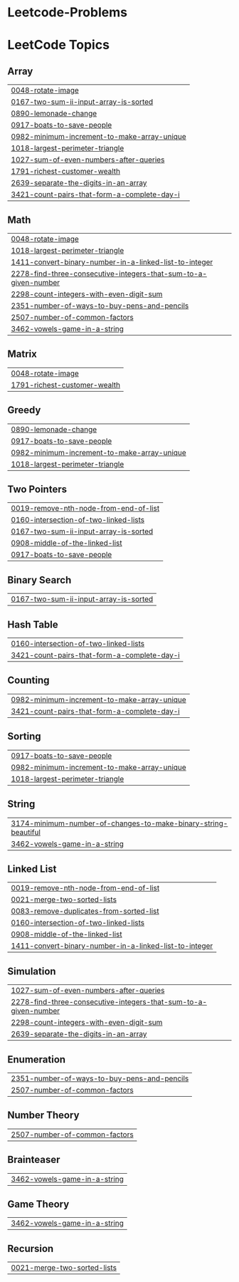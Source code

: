 # Leetcode-Problems
<!---LeetCode Topics Start-->
# LeetCode Topics
## Array
|  |
| ------- |
| [0048-rotate-image](https://github.com/Muhammad-Subhan456/Leetcode-Problems/tree/master/0048-rotate-image) |
| [0167-two-sum-ii-input-array-is-sorted](https://github.com/Muhammad-Subhan456/Leetcode-Problems/tree/master/0167-two-sum-ii-input-array-is-sorted) |
| [0890-lemonade-change](https://github.com/Muhammad-Subhan456/Leetcode-Problems/tree/master/0890-lemonade-change) |
| [0917-boats-to-save-people](https://github.com/Muhammad-Subhan456/Leetcode-Problems/tree/master/0917-boats-to-save-people) |
| [0982-minimum-increment-to-make-array-unique](https://github.com/Muhammad-Subhan456/Leetcode-Problems/tree/master/0982-minimum-increment-to-make-array-unique) |
| [1018-largest-perimeter-triangle](https://github.com/Muhammad-Subhan456/Leetcode-Problems/tree/master/1018-largest-perimeter-triangle) |
| [1027-sum-of-even-numbers-after-queries](https://github.com/Muhammad-Subhan456/Leetcode-Problems/tree/master/1027-sum-of-even-numbers-after-queries) |
| [1791-richest-customer-wealth](https://github.com/Muhammad-Subhan456/Leetcode-Problems/tree/master/1791-richest-customer-wealth) |
| [2639-separate-the-digits-in-an-array](https://github.com/Muhammad-Subhan456/Leetcode-Problems/tree/master/2639-separate-the-digits-in-an-array) |
| [3421-count-pairs-that-form-a-complete-day-i](https://github.com/Muhammad-Subhan456/Leetcode-Problems/tree/master/3421-count-pairs-that-form-a-complete-day-i) |
## Math
|  |
| ------- |
| [0048-rotate-image](https://github.com/Muhammad-Subhan456/Leetcode-Problems/tree/master/0048-rotate-image) |
| [1018-largest-perimeter-triangle](https://github.com/Muhammad-Subhan456/Leetcode-Problems/tree/master/1018-largest-perimeter-triangle) |
| [1411-convert-binary-number-in-a-linked-list-to-integer](https://github.com/Muhammad-Subhan456/Leetcode-Problems/tree/master/1411-convert-binary-number-in-a-linked-list-to-integer) |
| [2278-find-three-consecutive-integers-that-sum-to-a-given-number](https://github.com/Muhammad-Subhan456/Leetcode-Problems/tree/master/2278-find-three-consecutive-integers-that-sum-to-a-given-number) |
| [2298-count-integers-with-even-digit-sum](https://github.com/Muhammad-Subhan456/Leetcode-Problems/tree/master/2298-count-integers-with-even-digit-sum) |
| [2351-number-of-ways-to-buy-pens-and-pencils](https://github.com/Muhammad-Subhan456/Leetcode-Problems/tree/master/2351-number-of-ways-to-buy-pens-and-pencils) |
| [2507-number-of-common-factors](https://github.com/Muhammad-Subhan456/Leetcode-Problems/tree/master/2507-number-of-common-factors) |
| [3462-vowels-game-in-a-string](https://github.com/Muhammad-Subhan456/Leetcode-Problems/tree/master/3462-vowels-game-in-a-string) |
## Matrix
|  |
| ------- |
| [0048-rotate-image](https://github.com/Muhammad-Subhan456/Leetcode-Problems/tree/master/0048-rotate-image) |
| [1791-richest-customer-wealth](https://github.com/Muhammad-Subhan456/Leetcode-Problems/tree/master/1791-richest-customer-wealth) |
## Greedy
|  |
| ------- |
| [0890-lemonade-change](https://github.com/Muhammad-Subhan456/Leetcode-Problems/tree/master/0890-lemonade-change) |
| [0917-boats-to-save-people](https://github.com/Muhammad-Subhan456/Leetcode-Problems/tree/master/0917-boats-to-save-people) |
| [0982-minimum-increment-to-make-array-unique](https://github.com/Muhammad-Subhan456/Leetcode-Problems/tree/master/0982-minimum-increment-to-make-array-unique) |
| [1018-largest-perimeter-triangle](https://github.com/Muhammad-Subhan456/Leetcode-Problems/tree/master/1018-largest-perimeter-triangle) |
## Two Pointers
|  |
| ------- |
| [0019-remove-nth-node-from-end-of-list](https://github.com/Muhammad-Subhan456/Leetcode-Problems/tree/master/0019-remove-nth-node-from-end-of-list) |
| [0160-intersection-of-two-linked-lists](https://github.com/Muhammad-Subhan456/Leetcode-Problems/tree/master/0160-intersection-of-two-linked-lists) |
| [0167-two-sum-ii-input-array-is-sorted](https://github.com/Muhammad-Subhan456/Leetcode-Problems/tree/master/0167-two-sum-ii-input-array-is-sorted) |
| [0908-middle-of-the-linked-list](https://github.com/Muhammad-Subhan456/Leetcode-Problems/tree/master/0908-middle-of-the-linked-list) |
| [0917-boats-to-save-people](https://github.com/Muhammad-Subhan456/Leetcode-Problems/tree/master/0917-boats-to-save-people) |
## Binary Search
|  |
| ------- |
| [0167-two-sum-ii-input-array-is-sorted](https://github.com/Muhammad-Subhan456/Leetcode-Problems/tree/master/0167-two-sum-ii-input-array-is-sorted) |
## Hash Table
|  |
| ------- |
| [0160-intersection-of-two-linked-lists](https://github.com/Muhammad-Subhan456/Leetcode-Problems/tree/master/0160-intersection-of-two-linked-lists) |
| [3421-count-pairs-that-form-a-complete-day-i](https://github.com/Muhammad-Subhan456/Leetcode-Problems/tree/master/3421-count-pairs-that-form-a-complete-day-i) |
## Counting
|  |
| ------- |
| [0982-minimum-increment-to-make-array-unique](https://github.com/Muhammad-Subhan456/Leetcode-Problems/tree/master/0982-minimum-increment-to-make-array-unique) |
| [3421-count-pairs-that-form-a-complete-day-i](https://github.com/Muhammad-Subhan456/Leetcode-Problems/tree/master/3421-count-pairs-that-form-a-complete-day-i) |
## Sorting
|  |
| ------- |
| [0917-boats-to-save-people](https://github.com/Muhammad-Subhan456/Leetcode-Problems/tree/master/0917-boats-to-save-people) |
| [0982-minimum-increment-to-make-array-unique](https://github.com/Muhammad-Subhan456/Leetcode-Problems/tree/master/0982-minimum-increment-to-make-array-unique) |
| [1018-largest-perimeter-triangle](https://github.com/Muhammad-Subhan456/Leetcode-Problems/tree/master/1018-largest-perimeter-triangle) |
## String
|  |
| ------- |
| [3174-minimum-number-of-changes-to-make-binary-string-beautiful](https://github.com/Muhammad-Subhan456/Leetcode-Problems/tree/master/3174-minimum-number-of-changes-to-make-binary-string-beautiful) |
| [3462-vowels-game-in-a-string](https://github.com/Muhammad-Subhan456/Leetcode-Problems/tree/master/3462-vowels-game-in-a-string) |
## Linked List
|  |
| ------- |
| [0019-remove-nth-node-from-end-of-list](https://github.com/Muhammad-Subhan456/Leetcode-Problems/tree/master/0019-remove-nth-node-from-end-of-list) |
| [0021-merge-two-sorted-lists](https://github.com/Muhammad-Subhan456/Leetcode-Problems/tree/master/0021-merge-two-sorted-lists) |
| [0083-remove-duplicates-from-sorted-list](https://github.com/Muhammad-Subhan456/Leetcode-Problems/tree/master/0083-remove-duplicates-from-sorted-list) |
| [0160-intersection-of-two-linked-lists](https://github.com/Muhammad-Subhan456/Leetcode-Problems/tree/master/0160-intersection-of-two-linked-lists) |
| [0908-middle-of-the-linked-list](https://github.com/Muhammad-Subhan456/Leetcode-Problems/tree/master/0908-middle-of-the-linked-list) |
| [1411-convert-binary-number-in-a-linked-list-to-integer](https://github.com/Muhammad-Subhan456/Leetcode-Problems/tree/master/1411-convert-binary-number-in-a-linked-list-to-integer) |
## Simulation
|  |
| ------- |
| [1027-sum-of-even-numbers-after-queries](https://github.com/Muhammad-Subhan456/Leetcode-Problems/tree/master/1027-sum-of-even-numbers-after-queries) |
| [2278-find-three-consecutive-integers-that-sum-to-a-given-number](https://github.com/Muhammad-Subhan456/Leetcode-Problems/tree/master/2278-find-three-consecutive-integers-that-sum-to-a-given-number) |
| [2298-count-integers-with-even-digit-sum](https://github.com/Muhammad-Subhan456/Leetcode-Problems/tree/master/2298-count-integers-with-even-digit-sum) |
| [2639-separate-the-digits-in-an-array](https://github.com/Muhammad-Subhan456/Leetcode-Problems/tree/master/2639-separate-the-digits-in-an-array) |
## Enumeration
|  |
| ------- |
| [2351-number-of-ways-to-buy-pens-and-pencils](https://github.com/Muhammad-Subhan456/Leetcode-Problems/tree/master/2351-number-of-ways-to-buy-pens-and-pencils) |
| [2507-number-of-common-factors](https://github.com/Muhammad-Subhan456/Leetcode-Problems/tree/master/2507-number-of-common-factors) |
## Number Theory
|  |
| ------- |
| [2507-number-of-common-factors](https://github.com/Muhammad-Subhan456/Leetcode-Problems/tree/master/2507-number-of-common-factors) |
## Brainteaser
|  |
| ------- |
| [3462-vowels-game-in-a-string](https://github.com/Muhammad-Subhan456/Leetcode-Problems/tree/master/3462-vowels-game-in-a-string) |
## Game Theory
|  |
| ------- |
| [3462-vowels-game-in-a-string](https://github.com/Muhammad-Subhan456/Leetcode-Problems/tree/master/3462-vowels-game-in-a-string) |
## Recursion
|  |
| ------- |
| [0021-merge-two-sorted-lists](https://github.com/Muhammad-Subhan456/Leetcode-Problems/tree/master/0021-merge-two-sorted-lists) |
<!---LeetCode Topics End-->